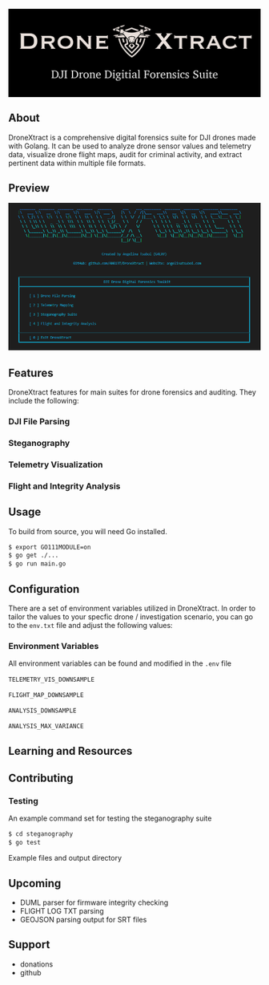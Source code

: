 <p align="center">
  <img align="center" alt="DroneXtract logo" width="600" src="https://github.com/ANG13T/DroneXtract/blob/main/assets/logo.png">
</p>


## About
DroneXtract is a comprehensive digital forensics suite for DJI drones made with Golang. It can be used to analyze drone sensor values and telemetry data, visualize drone flight maps, audit for criminal activity, and extract pertinent data within multiple file formats. 

## Preview

<img alt="DroneXtract logo" width="600" src="https://github.com/ANG13T/DroneXtract/blob/main/assets/Preview.png">

## Features
DroneXtract features for main suites for drone forensics and auditing. They include the following:

### DJI File Parsing

### Steganography

### Telemetry Visualization

### Flight and Integrity Analysis


## Usage
To build from source, you will need Go installed.

```bash
$ export GO111MODULE=on
$ go get ./...
$ go run main.go
```

## Configuration
There are a set of environment variables utilized in DroneXtract. In order to tailor the values to your specfic drone / investigation scenario, you can go to the `env.txt` file and adjust the following values:

### Environment Variables
All environment variables can be found and modified in the `.env` file 

`TELEMETRY_VIS_DOWNSAMPLE`

`FLIGHT_MAP_DOWNSAMPLE` 

`ANALYSIS_DOWNSAMPLE` 

`ANALYSIS_MAX_VARIANCE`


## Learning and Resources

## Contributing
### Testing
An example command set for testing the steganography suite
```bash
$ cd steganography
$ go test
```
Example files and output directory

## Upcoming
- DUML parser for firmware integrity checking
- FLIGHT LOG TXT parsing
- GEOJSON parsing output for SRT files

## Support
- donations
- github
